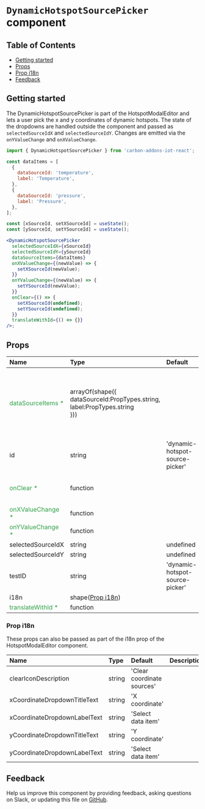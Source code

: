 # `DynamicHotspotSourcePicker` component

## Table of Contents

- [Getting started](#getting-started)
- [Props](#props)
- [Prop i18n](#prop-i18n)
- [Feedback](#feedback)

## Getting started

The DynamicHotspotSourcePicker is part of the HotspotModalEditor and lets a user pick the x and y coordinates of dynamic hotspots. The state of the dropdowns are handled outside the component and passed as `selectedSourceIdX` and `selectedSourceIdY`. Changes are emitted via the `onYValueChange` and `onXValueChange`.

```jsx
import { DynamicHotspotSourcePicker } from 'carbon-addons-iot-react';

const dataItems = [
  {
    dataSourceId: 'temperature',
    label: 'Temperature',
  },
  {
    dataSourceId: 'pressure',
    label: 'Pressure',
  },
];

const [xSourceId, setXSourceId] = useState();
const [ySourceId, setYSourceId] = useState();

<DynamicHotspotSourcePicker
  selectedSourceIdX={xSourceId}
  selectedSourceIdY={ySourceId}
  dataSourceItems={dataItems}
  onXValueChange={(newValue) => {
    setXSourceId(newValue);
  }}
  onYValueChange={(newValue) => {
    setYSourceId(newValue);
  }}
  onClear={() => {
    setXSourceId(undefined);
    setYSourceId(undefined);
  }}
  translateWithId={() => {}}
/>;
```

## Props

| Name                                                   | Type                                                                                   | Default                         | Description                                                                                     |
| :----------------------------------------------------- | :------------------------------------------------------------------------------------- | :------------------------------ | :---------------------------------------------------------------------------------------------- |
| <span style="color: #31a148">dataSourceItems \*</span> | arrayOf(shape({ <br>dataSourceId:PropTypes.string, <br>label:PropTypes.string <br> })) |                                 | List of data source objects. The same list is used for both the x and the y coordinate dropdown |
| id                                                     | string                                                                                 | 'dynamic-hotspot-source-picker' |                                                                                                 |
| <span style="color: #31a148">onClear \*</span>         | function                                                                               |                                 | totally clear the dynamic hotspots                                                              |
| <span style="color: #31a148">onXValueChange \*</span>  | function                                                                               |                                 |                                                                                                 |
| <span style="color: #31a148">onYValueChange \*</span>  | function                                                                               |                                 |                                                                                                 |
| selectedSourceIdX                                      | string                                                                                 | undefined                       |                                                                                                 |
| selectedSourceIdY                                      | string                                                                                 | undefined                       |                                                                                                 |
| testID                                                 | string                                                                                 | 'dynamic-hotspot-source-picker' |                                                                                                 |
| i18n                                                   | shape([Prop i18n](#prop-i18n))                                                         |                                 |                                                                                                 |
| <span style="color: #31a148">translateWithId \*</span> | function                                                                               |                                 |                                                                                                 |

### Prop i18n

These props can also be passed as part of the i18n prop of the HotspotModalEditor component.

| Name                         | Type   | Default                    | Description |
| :--------------------------- | :----- | :------------------------- | :---------- |
| clearIconDescription         | string | 'Clear coordinate sources' |             |
| xCoordinateDropdownTitleText | string | 'X coordinate'             |             |
| xCoordinateDropdownLabelText | string | 'Select data item'         |             |
| yCoordinateDropdownTitleText | string | 'Y coordinate'             |             |
| yCoordinateDropdownLabelText | string | 'Select data item'         |             |

## Feedback

Help us improve this component by providing feedback, asking questions on Slack, or updating this file on
[GitHub](https://github.com/carbon-design-system/carbon-addons-iot-react/tree/next/packages/react/src/components/HotspotEditorModal/DynamicHotspotSourcePicker/README.md).

```

```
